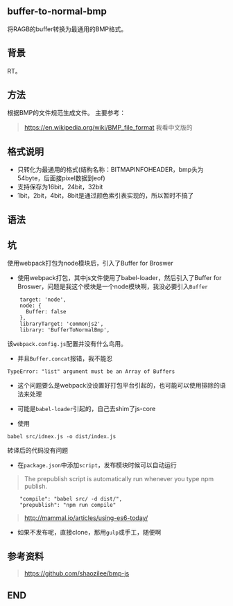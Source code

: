 ## buffer-to-normal-bmp
将RAGB的buffer转换为最通用的BMP格式。

## 背景
RT。

## 方法
根据BMP的文件规范生成文件。
主要参考：
>https://en.wikipedia.org/wiki/BMP_file_format
我看中文版的

## 格式说明
* 只转化为最通用的格式(结构名称：BITMAPINFOHEADER，bmp头为54byte，后面接pixel数据到eof)
* 支持保存为16bit，24bit，32bit
* 1bit，2bit，4bit，8bit是通过颜色索引表实现的，所以暂时不搞了

## 语法

## 坑
使用webpack打包为node模块后，引入了Buffer for Broswer
* 使用webpack打包，其中js文件使用了babel-loader，然后引入了Buffer for Broswer，问题是我这个模块是一个node模块啊，我没必要引入`Buffer`
```
    target: 'node',
    node: {
      Buffer: false
    },
    libraryTarget: 'commonjs2',
    library: 'BufferToNormalBmp',
```
该`webpack.config.js`配置并没有什么鸟用。

* 并且`Buffer.concat`报错，我不能忍
```
TypeError: "list" argument must be an Array of Buffers
```

* 这个问题要么是webpack没设置好打包平台引起的，也可能可以使用排除的语法来处理

* 可能是`babel-loader`引起的，自己去shim了js-core

* 使用
```
babel src/idnex.js -o dist/index.js
```
转译后的代码没有问题

* 在`package.json`中添加`script`，发布模块时候可以自动运行
>The prepublish script is automatically run whenever you type npm publish.
```
    "compile": "babel src/ -d dist/",
    "prepublish": "npm run compile"
```
>http://mammal.io/articles/using-es6-today/

* 如果不发布呢，直接clone，那用`gulp`或手工，随便啊

## 参考资料
>https://github.com/shaozilee/bmp-js

## END
